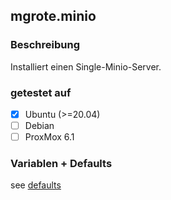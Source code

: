 ## mgrote.minio

### Beschreibung
Installiert einen Single-Minio-Server.

### getestet auf
- [X] Ubuntu (>=20.04)
- [ ] Debian
- [ ] ProxMox 6.1

### Variablen + Defaults
see [defaults](./defaults/main.yml)

